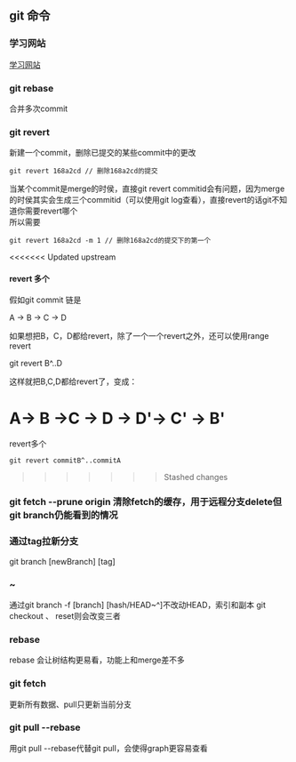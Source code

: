 ## git 命令

### 学习网站
[学习网站](https://learngitbranching.js.org/)

### git rebase
合并多次commit

### git revert
新建一个commit，删除已提交的某些commit中的更改
```
git revert 168a2cd // 删除168a2cd的提交
```

当某个commit是merge的时侯，直接git revert commitid会有问题，因为merge的时侯其实会生成三个commitid（可以使用git log查看），直接revert的话git不知道你需要revert哪个<br>
所以需要
```
git revert 168a2cd -m 1 // 删除168a2cd的提交下的第一个
```

<<<<<<< Updated upstream
#### revert 多个
假如git commit 链是

A -> B -> C -> D 

如果想把B，C，D都给revert，除了一个一个revert之外，还可以使用range revert

git revert B^..D 

这样就把B,C,D都给revert了，变成：

A-> B ->C -> D -> D'-> C' -> B'
=======
revert多个
```
git revert commitB^..commitA
```
>>>>>>> Stashed changes

### git fetch --prune origin 清除fetch的缓存，用于远程分支delete但git branch仍能看到的情况

### 通过tag拉新分支
git branch [newBranch] [tag]

### ~
通过git branch -f [branch] [hash/HEAD~^]不改动HEAD，索引和副本
git checkout 、 reset则会改变三者

### rebase
rebase 会让树结构更易看，功能上和merge差不多

### git fetch
更新所有数据、pull只更新当前分支

### git pull --rebase
用git pull --rebase代替git pull，会使得graph更容易查看